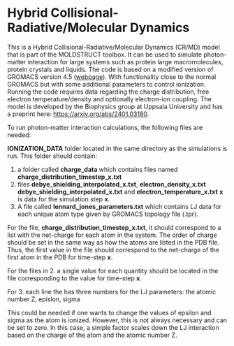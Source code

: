 # Hybrid Collisional-Radiative/Molecular Dynamics

This is a Hybrid Collisional-Radiative/Molecular Dynamics (CR/MD) model that is part of the MOLDSTRUCT toolbox. It can be used to simulate photon-matter interaction for large systems such as protein large macromolecules, protein crystals and liquids. The code is based on a modified version of GROMACS version 4.5 ([webpage](https://www.gromacs.org/)). With functionality close to the normal GROMACS but with some additional parameters to control ionization. Running the code requires data regarding the charge distribution, free electron temperature/density and optionally electron-ion coupling. The model is developed by the Biophysics group at Uppsala University and has a preprint here: https://arxiv.org/abs/2401.03180.

To run photon-matter interaction calculations, the following files are needed:

**IONIZATION_DATA** folder located in the same directory as the simulations is run.
This folder should contain:
1. a folder called **charge_data** which contains files named **charge_distribution_timestep_x.txt** 
2. files **debye_shielding_interpolated_x.txt**, **electron_density_x.txt debye_shielding_interpolated_x.txt** and **electron_temperature_x.txt**
**x** is data for the simulation step **x**.
3. A file called **lennard_jones_parameters.txt** which contains LJ data for each unique atom type given by GROMACS topology file (.tpr). 

For the file, **charge_distribution_timestep_x.txt**, it should correspond to a list with the net-charge for each atom in the system. The order of charge should be set in the same way as how the atoms are listed in the PDB file. Thus, the first value in the file should correspond to the net-charge of the first atom in the PDB for time-step **x**. 

For the files in 2. a single value for each quantity should be located in the file corresponding to the value for time-step **x**. 

For 3. each line the has three numbers for the LJ parameters: the atomic number Z, epislon, sigma

This could be needed if one wants to change the values of epsilon and sigma as the atom is ionized. However, this is not always necessary and can be set to zero. In this case, a simple factor scales down the LJ interaction based on the charge of the atom and the atomic number Z.




